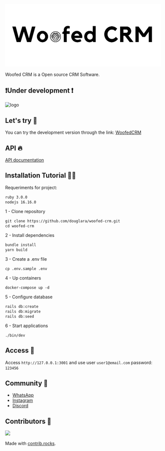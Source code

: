 
![Logo](.github/logo.png)


Woofed CRM is a Open source CRM Software. 

## ❗Under development ❗

![logo](https://github.com/bernardo140109/readme-dougg/assets/95757666/78010549-0754-4c01-b26a-98530052799f)


## Let's try 🌟

You can try the development version through the link: [WoofedCRM](https://woofedcrm.com)

## API 🔥

[API documentation](https://www.postman.com/dark-shuttle-5185/workspace/woofed-crm-api/collection/905262-e0bb0d71-a634-4fa2-8b03-4ae4c6dde690)
## Installation Tutorial 🧑‍💻

Requeriments for project:
```
ruby 3.0.0
nodejs 16.16.0
```

1 - Clone repository
```
git clone https://github.com/douglara/woofed-crm.git
cd woofed-crm
```

2 - Install dependencies
```
bundle install
yarn build
```

3 - Create a .env file
```
cp .env.sample .env
```

4 - Up containers
```
docker-compose up -d
```

5 - Configure database
```
rails db:create
rails db:migrate
rails db:seed
```

6 - Start applications
```
./bin/dev
```
## Access 👀

Access `http://127.0.0.1:3001` and use user `user1@email.com` password: `123456`

## Community 🔔

+ [WhatsApp](https://chat.whatsapp.com/BFCtnmHgNtJHnIBFBgqud7)
+ [Instagram](https://www.instagram.com/woofedcrm/)
+ [Discord](https://discord.gg/MQPNNCC6aq)

## Contributors 💪

<a href="https://github.com/douglara/woofed-crm/graphs/contributors">
  <img src="https://contrib.rocks/image?repo=douglara/woofed-crm" />
</a>

Made with [contrib.rocks](https://contrib.rocks).
